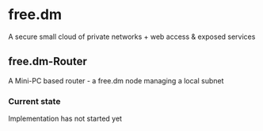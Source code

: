 # free.dm
A secure small cloud of private networks + web access & exposed services
## free.dm-Router
A Mini-PC based router - a free.dm node managing a local subnet
### Current state
Implementation has not started yet
